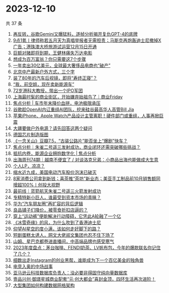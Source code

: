 # 2023-12-10

共 37 条

<!-- BEGIN 36KR -->
<!-- 最后更新时间 2023-12-10 00:06:46 +0800 -->
1. [再反转，谷歌Gemini又曝猛料，逐帧分析揭开复仇GPT-4的底牌](https://36kr.com/p/2552131633486214)
1. [9点1氪丨律师称若五月天为真唱举报者无需担责；马斯克再炮轰迪士尼撤掉X广告；港珠澳大桥旅游试运营12月15日开通](https://36kr.com/p/2552279901968515)
1. [巨额对赌即将到期，王健林痛失万达电影](https://36kr.com/p/2552008506677641)
1. [想成为百万富翁？你只需要这7个步骤](https://36kr.com/p/2511898091749641)
1. [一年卖出30亿美元，全球最大奢侈品电商也“破产”](https://36kr.com/p/2553007195068805)
1. [北京中产最新户外方式，三个字](https://36kr.com/p/2549081842899336)
1. [装了80年的汽车后视镜，即将“寿终正寝”？](https://36kr.com/p/2552921919790978)
1. [“我，前空姐，现在卖新能源车”](https://36kr.com/p/2552810550663556)
1. [72岁港科大教授，带出一个IPO军团](https://36kr.com/p/2552034515165319)
1. [上海最时髦的商业街区，开始嫌弃始祖鸟了｜商业Friday](https://36kr.com/p/2551866261166471)
1. [焦点分析 | 车市年末降价血拼，电池极限承压](https://36kr.com/p/2548824249260417)
1. [谷歌趁OpenAI内讧重组AI团队，挖来硅谷最高华人高管Bill Jia](https://36kr.com/p/2553014002260099)
1. [苹果iPhone、Apple Watch产品设计主管离职！硬件部门或重组，人事再掀巨震](https://36kr.com/p/2552826864998792)
1. [大疆要做户外电源？请先回答这两个疑问](https://36kr.com/p/2551940296808834)
1. [德国芯片制造版图](https://36kr.com/p/2552951823259778)
1. [《一念关山》豆瓣7.5，“古装公路片”能否坐上“爆剧”快车？](https://36kr.com/p/2552221531265413)
1. [焦点分析｜朱雀二号遥三发射成功，商业闭环还需突破哪些挑战？](https://36kr.com/p/2552112253229449)
1. [抵抗内卷，能源企业拥抱数字化 | 焦点分析](https://36kr.com/p/2551844359084167)
1. [出海周刊74期｜越南不便宜了 / 对谈洛克兄弟：小商品出海也能做成大生意](https://36kr.com/p/2552910972688516)
1. [个人LP，凉凉？](https://36kr.com/p/2553030811392130)
1. [缩水近九成，美国电动汽车股价泡沫已破灭](https://36kr.com/p/2552113924020612)
1. [8家消费公司拿到新钱；喜茶推“茶坊”新业态；美亚手工制品前10月销售额同增超100%丨创投大视野](https://36kr.com/p/2552025518348423)
1. [最前线｜蓝箭航天朱雀二号遥三火箭发射成功](https://36kr.com/p/2552799936043140)
1. [专精特新小巨人，谁最受到资本市场的青睐？](https://36kr.com/p/2550362143154055)
1. [华为“汽车朋友圈”再扩容的背后逻辑](https://36kr.com/p/2552873297485954)
1. [良品铺子们降价，被零食折扣店逼的？](https://36kr.com/p/2552231964842116)
1. [穿上“运动裤”便能解决行动障碍，它凭此A轮融了一个亿](https://36kr.com/p/2552768361748866)
1. [《冰雪奇缘》的风，为什么吹到了香港迪士尼](https://36kr.com/p/2552085761038468)
1. [仰望AI星空的度小满，该如何走好脚下的路？](https://36kr.com/p/2552013421158274)
1. [短剧蛋糕太诱人，网文大佬阅文集团也忍不住下场了](https://36kr.com/p/2552013021403523)
1. [山姆、星巴克都卷进直播间，中高端品牌也感受寒气](https://36kr.com/p/2553039505480068)
1. [2023年度盘点：茅台咖啡、FENDI奶茶、LV帆布包，今年的爆款联名你记住了几个？](https://36kr.com/p/2552017091944581)
1. [细数出走Instagram的创业黑帮，谁能成为下一个百亿美金的独角兽](https://36kr.com/p/2552413274642568)
1. [电竞入奥的中场战事](https://36kr.com/p/2552075882142080)
1. [亚马逊云科技数据库负责人：没必要非得固守纯向量数据库](https://36kr.com/p/2552895891872135)
1. [壹品兴创·御璟星城商业配套“元·创大都会”喜封金顶，四环生活再次进阶！](https://36kr.com/p/2553119628712328)
1. [大型集团如何构建数据网格架构](https://36kr.com/p/2547654658413705)
<!-- END 36KR -->